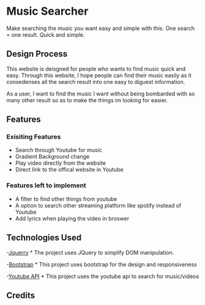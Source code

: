 # Music Searcher
Make searching the music you want easy and simple with this.
One search = one result. Quick and simple.

## Design Process
This website is deisgned for people who wants to find music quick and easy. Through this website, I hope people can find their music easily as it consedenses all the search result into one easy to diguest information. 

As a user, I want to find the music I want without being bombarded with so many other result so as to make the things im looking for easier.

## Features

### Exisiting Features
- Search through Youtube for music
- Gradient Background change
- Play video directly from the website
- Direct link to the offical website in Youtube

### Features left to implement
- A filter to find other things from youtube
- A option to search other streaming platform like spotify instead of Youtube
- Add lyrics when playing the video in broswer

## Technologies Used

-[Jquerry](https://jquery.com/)
    * The project uses JQuery to simplify DOM manipulation.
  
-[Bootstrap](https://getbootstrap.com/)
    * This project uses bootstrap for the design and responsiveness
  
-[Youtube API](https://developers.google.com/youtube/v3)
    * This project uses the youtube api to search for music/videos
    
## Credits
